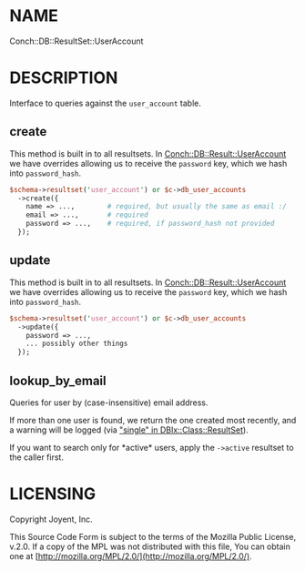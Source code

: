 # NAME

Conch::DB::ResultSet::UserAccount

# DESCRIPTION

Interface to queries against the `user_account` table.

## create

This method is built in to all resultsets. In [Conch::DB::Result::UserAccount](../modules/Conch::DB::Result::UserAccount) we have
overrides allowing us to receive the `password` key, which we hash into `password_hash`.

```perl
$schema->resultset('user_account') or $c->db_user_accounts
  ->create({
    name => ...,        # required, but usually the same as email :/
    email => ...,       # required
    password => ...,    # required, if password_hash not provided
  });
```

## update

This method is built in to all resultsets. In [Conch::DB::Result::UserAccount](../modules/Conch::DB::Result::UserAccount) we have
overrides allowing us to receive the `password` key, which we hash into `password_hash`.

```perl
$schema->resultset('user_account') or $c->db_user_accounts
  ->update({
    password => ...,
    ... possibly other things
  });
```

## lookup\_by\_email

Queries for user by (case-insensitive) email address.

If more than one user is found, we return the one created most recently, and a warning will be
logged (via ["single" in DBIx::Class::ResultSet](https://metacpan.org/pod/DBIx::Class::ResultSet#single)).

If you want to search only for \*active\* users, apply the `->active` resultset to the
caller first.

# LICENSING

Copyright Joyent, Inc.

This Source Code Form is subject to the terms of the Mozilla Public License,
v.2.0. If a copy of the MPL was not distributed with this file, You can obtain
one at [http://mozilla.org/MPL/2.0/](http://mozilla.org/MPL/2.0/).
